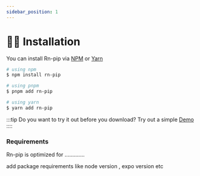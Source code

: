 ```yaml
---
sidebar_position: 1
---
```

#  👨‍💻 Installation

You can install Rn-pip via [NPM](https://www.npmjs.com/) or [Yarn](https://yarnpkg.com/)

```bash
# using npm
$ npm install rn-pip

# using pnpm
$ pnpm add rn-pip

# using yarn
$ yarn add rn-pip

```

:::tip
 Do you want to try it out before you download? Try out a simple [Demo](/docs/getting-started/playground)
 ::::


### Requirements

Rn-pip is optimized for .............

add package requirements like node version , expo version etc
